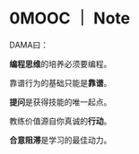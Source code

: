 # 0MOOC ｜ Note

 
 DAMA曰：
 
**编程思维**的培养必须要编程。

靠谱行为的基础只能是**靠谱**。

**提问**是获得技能的唯一起点。

教练价值源自你真诚的**行动**。

**合意阻滞**是学习的最佳动力。



